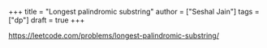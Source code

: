 +++
title = "Longest palindromic substring"
author = ["Seshal Jain"]
tags = ["dp"]
draft = true
+++

<https://leetcode.com/problems/longest-palindromic-substring/>
